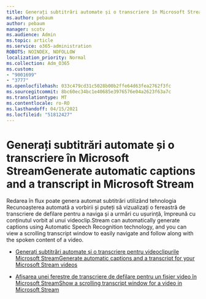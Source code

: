 ```yaml
---
title: Generați subtitrări automate și o transcriere în Microsoft Stream
ms.author: pebaum
author: pebaum
manager: scotv
ms.audience: Admin
ms.topic: article
ms.service: o365-administration
ROBOTS: NOINDEX, NOFOLLOW
localization_priority: Normal
ms.collection: Adm_O365
ms.custom:
- "9001699"
- "3777"
ms.openlocfilehash: 033c479cd31c5028b00b2ffe64d63fea2762f3fc
ms.sourcegitcommit: 8bc60ec34bc1e40685e3976576e04a2623f63a7c
ms.translationtype: MT
ms.contentlocale: ro-RO
ms.lasthandoff: 04/15/2021
ms.locfileid: "51812427"
---
```

# <a name="generate-automatic-captions-and-a-transcript-in-microsoft-stream"></a><span data-ttu-id="20264-102">Generați subtitrări automate și o transcriere în Microsoft Stream</span><span class="sxs-lookup"><span data-stu-id="20264-102">Generate automatic captions and a transcript in Microsoft Stream</span></span>

<span data-ttu-id="20264-103">Redarea în flux poate genera automat subtitrări utilizând tehnologia Recunoașterea automată a vorbirii și puteți să vizualizați o fereastră de transcriere de defilare pentru a naviga și a urmări cu ușurință, împreună cu conținutul vorbit al unui videoclip.</span><span class="sxs-lookup"><span data-stu-id="20264-103">Stream can automatically generate captions using Automatic Speech Recognition technology, and you can view a scrolling transcript window to easily navigate and follow along with the spoken content of a video.</span></span>

- [<span data-ttu-id="20264-104">Generați subtitrări automate și o transcriere pentru videoclipurile Microsoft Stream</span><span class="sxs-lookup"><span data-stu-id="20264-104">Generate automatic captions and a transcript for your Microsoft Stream videos</span></span>](https://docs.microsoft.com/stream/portal-autogenerate-captions)

- [<span data-ttu-id="20264-105">Afișarea unei ferestre de transcriere de defilare pentru un fișier video în Microsoft Stream</span><span class="sxs-lookup"><span data-stu-id="20264-105">Show a scrolling transcript window for a video in Microsoft Stream</span></span>](https://docs.microsoft.com/stream/portal-configure-transcript-mode)
